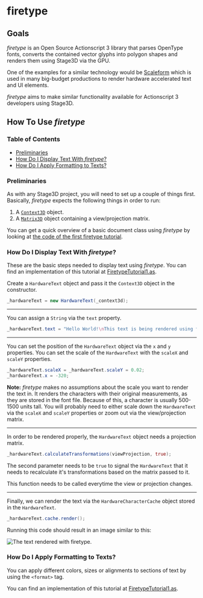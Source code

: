 # firetype

## Goals

*firetype* is an Open Source Actionscript 3 library that parses OpenType fonts, converts the contained vector glyphs into polygon shapes and renders them using Stage3D via the GPU.

One of the examples for a similar technology would be [Scaleform](http://gameware.autodesk.com/scaleform) which is used in many big-budget productions to render hardware accelerated text and UI elements.

*firetype* aims to make similar functionality available for Actionscript 3 developers using Stage3D.

## How To Use *firetype*

### Table of Contents

* [Preliminaries](#preliminaries)
* [How Do I Display Text With *firetype*?](#how-do-i-display-text-with-firetype)
* [How Do I Apply Formatting to Texts?](#how-do-i-apply-formatting-to-texts)

### Preliminaries

As with any Stage3D project, you will need to set up a couple of things first. Basically, *firetype* expects the following things in order to run:

1. A [`Context3D`](http://help.adobe.com/en_US/FlashPlatform/reference/actionscript/3/flash/display3D/Context3D.html) object.
1. A [`Matrix3D`](http://help.adobe.com/en_US/FlashPlatform/reference/actionscript/3/flash/geom/Matrix3D.html) object containing a view/projection matrix.

You can get a quick overview of a basic document class using *firetype* by looking at [the code of the first firetype tutorial](https://github.com/MaxDidIt/firetype/blob/master/src/test/flash/de/maxdidit/hardware/font/FiretypeTutorial1.as).

### How Do I Display Text With *firetype*?

These are the basic steps needed to display text using *firetype*. You can find an implementation of this tutorial at [FiretypeTutorial1.as](https://github.com/MaxDidIt/firetype/blob/master/src/test/flash/de/maxdidit/hardware/font/FiretypeTutorial1.as).

Create a `HardwareText` object and pass it the `Context3D` object in the constructor.

```ActionScript
_hardwareText = new HardwareText(_context3d);
```

- - -

You can assign a `String` via the `text` property.

```ActionScript
_hardwareText.text = "Hello World!\nThis text is being rendered using firetype!";
```

- - -

You can set the position of the `HardwareText` object via the `x` and `y` properties. You can set the scale of the `HardwareText` with the `scaleX` and `scaleY` properties.

```ActionScript
_hardwareText.scaleX = _hardwareText.scaleY = 0.02;
_hardwareText.x = -320;
```

**Note:** *firetype* makes no assumptions about the scale you want to render the text in. It renders the characters with their original measurements, as they are stored in the font file. Because of this, a character is usually 500-1500 units tall. You will probably need to either scale down the `HardwareText` via the `scaleX` and `scaleY` properties or zoom out via the view/projection matrix.

- - -

In order to be rendered properly, the `HardwareText` object needs a projection matrix.

```ActionScript
_hardwareText.calculateTransformations(viewProjection, true);
```

The second parameter needs to be `true` to signal the `HardwareText` that it needs to recalculate it's transformations based on the matrix passed to it.

This function needs to be called everytime the view or projection changes.

- - -

Finally, we can render the text via the `HardwareCharacterCache` object stored in the `HardwareText`.

```ActionScript
_hardwareText.cache.render();
```

Running this code should result in an image similar to this:

![The text rendered with firetype.](http://www.max-did-it.com/projects/firetype/tutorial1_result.png)

### How Do I Apply Formatting to Texts?

You can apply different colors, sizes or alignments to sections of text by using the `<format>` tag.

You can find an implementation of this tutorial at [FiretypeTutorial1.as](https://github.com/MaxDidIt/firetype/blob/master/src/test/flash/de/maxdidit/hardware/font/FiretypeTutorial2.as).